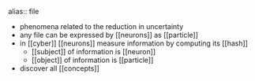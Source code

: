 alias:: file

- phenomena related to the reduction in uncertainty
- any file can be expressed by [[neurons]] as [[particle]]
- in [[cyber]] [[neurons]] measure information by computing its [[hash]]
	- [[subject]] of information is [[neuron]]
	- [[object]] of information is [[particle]]
- discover all [[concepts]]